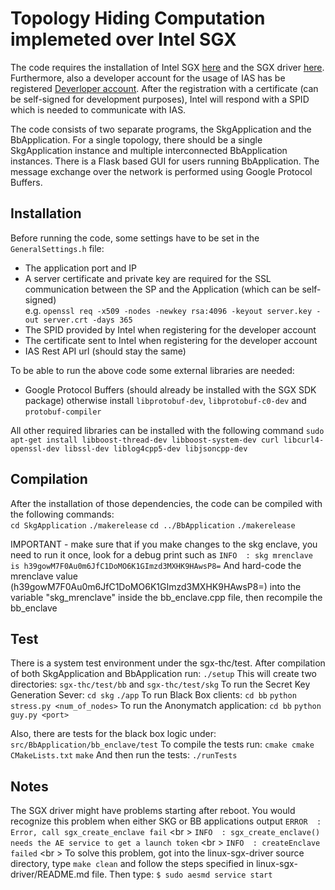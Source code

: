 # Topology Hiding Computation implemeted over Intel SGX

The code requires the installation of Intel SGX [here](https://github.com/01org/linux-sgx) and 
the SGX driver [here](https://github.com/01org/linux-sgx-driver). Furthermore, also a developer account
for the usage of IAS has be registered [Deverloper account](https://software.intel.com/en-us/sgx).
After the registration with a certificate (can be self-signed for development purposes), Intel will
respond with a SPID which is needed to communicate with IAS. 

The code consists of two separate programs, the SkgApplication and the BbApplication.
For a single topology, there should be a single SkgApplication instance and multiple interconnected BbApplication instances. There is a Flask based GUI for users running BbApplication.
The message exchange over the network is performed using Google Protocol Buffers. 

## Installation

Before running the code, some settings have to be set in the ```GeneralSettings.h``` file:
* The application port and IP 
* A server certificate and private key are required for the SSL communication between the SP and the Application (which can be self-signed)<br /> 
e.g. ```openssl req -x509 -nodes -newkey rsa:4096 -keyout server.key -out server.crt -days 365```
* The SPID provided by Intel when registering for the developer account
* The certificate sent to Intel when registering for the developer account
* IAS Rest API url (should stay the same)

To be able to run the above code some external libraries are needed:

* Google Protocol Buffers (should already be installed with the SGX SDK package) otherwise install ```libprotobuf-dev```, ```libprotobuf-c0-dev``` and ```protobuf-compiler```

All other required libraries can be installed with the following command
```sudo apt-get install libboost-thread-dev libboost-system-dev curl libcurl4-openssl-dev libssl-dev liblog4cpp5-dev libjsoncpp-dev```

## Compilation
After the installation of those dependencies, the code can be compiled with the following commands:<br/>
```cd SkgApplication```
```./makerelease```
```cd ../BbApplication```
```./makerelease```

IMPORTANT - make sure that if you make changes to the skg enclave, you need to run it once, look for a debug print such as
```INFO  : skg mrenclave is h39gowM7F0Au0m6JfC1DoMO6K1GImzd3MXHK9HAwsP8=```
And hard-code the mrenclave value (h39gowM7F0Au0m6JfC1DoMO6K1GImzd3MXHK9HAwsP8=) into the variable "skg_mrenclave" inside the bb_enclave.cpp file, then recompile the bb_enclave

## Test
There is a system test environment under the sgx-thc/test. After compilation of both SkgApplication and BbApplication run:
```./setup```
This will create two directories:
```sgx-thc/test/bb``` and ```sgx-thc/test/skg```
To run the Secret Key Generation Sever:
```cd skg```
```./app```
To run Black Box clients:
```cd bb```
```python stress.py <num_of_nodes>```
To run the Anonymatch application:
```cd bb```
```python guy.py <port>```

Also, there are tests for the black box logic under:
```src/BbApplication/bb_enclave/test```
To compile the tests run:
```cmake cmake CMakeLists.txt```
```make```
And then run the tests:
```./runTests```

## Notes
The SGX driver might have problems starting after reboot. You would recognize this problem when either SKG or BB applications output
```ERROR  : Error, call sgx_create_enclave fail``` <br \>
```INFO  : sgx_create_enclave() needs the AE service to get a launch token``` <br \>
```INFO  : createEnclave failed``` <br \>
To solve this problem, got into the linux-sgx-driver source directory, type
```make clean``` and follow the steps specified in linux-sgx-driver/README.md file. Then type:
```$ sudo aesmd service start```

